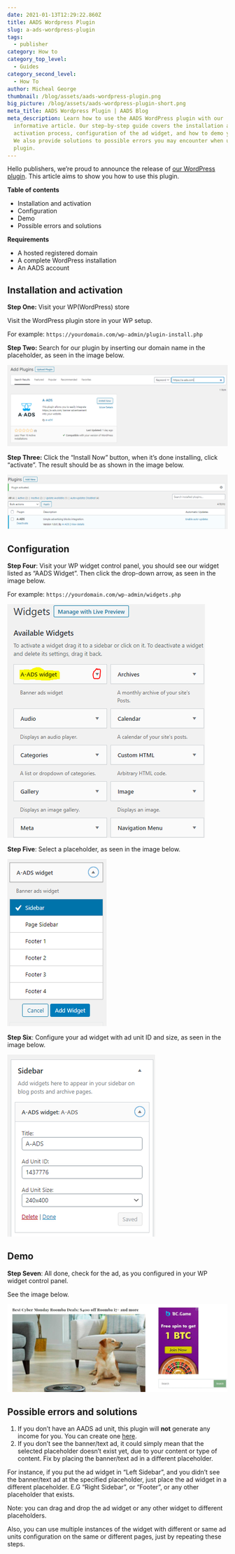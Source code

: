 ```yaml
---
date: 2021-01-13T12:29:22.860Z
title: AADS Wordpress Plugin
slug: a-ads-wordpress-plugin
tags:
  - publisher
category: How to
category_top_level:
  - Guides
category_second_level:
  - How To
author: Micheal George
thumbnail: /blog/assets/aads-wordpress-plugin.png
big_picture: /blog/assets/aads-wordpress-plugin-short.png
meta_title: AADS Wordpress Plugin | AADS Blog
meta_description: Learn how to use the AADS WordPress plugin with our
  informative article. Our step-by-step guide covers the installation and
  activation process, configuration of the ad widget, and how to demo your ad.
  We also provide solutions to possible errors you may encounter when using the
  plugin.
---
```

Hello publishers, we’re proud to announce the release of [our WordPress plugin](https://wordpress.org/plugins/a-ads/). This article aims to show you how to use this plugin.

**Table of contents**

* Installation and activation
* Configuration
* Demo
* Possible errors and solutions

**Requirements**

* A hosted registered domain
* A complete WordPress installation
* An AADS account

## Installation and activation

**Step One:** Visit your WP(WordPress) store

Visit the WordPress plugin store in your WP setup.

For example: `https://yourdomain.com/wp-admin/plugin-install.php`

**Step Two:** Search for our plugin by inserting our domain name in the placeholder, as seen in the image below.

![AADS plugin on WordPress plugin store](../../static/assets/worpress-plugin-1.png "AADS plugin on WordPress plugin store")

**Step Three:** Click the “Install Now” button, when it’s done installing, click “activate”. The result should be as shown in the image below.

![WordPress activate AADS plugin](../../static/assets/worpress-plugin-2.png "WordPress activate AADS plugin")

## Configuration

**Step Four**: Visit your WP widget control panel, you should see our widget listed as “AADS Widget”. Then click the drop-down arrow, as seen in the image below.

For example: `https://yourdomain.com/wp-admin/widgets.php`

![AADS Wordpress widget activation](../../static/assets/worpress-plugin-3.png "AADS Wordpress widget activation")

**Step Five**: Select a placeholder, as seen in the image below.

![AADS Wordpress widget placement settings](../../static/assets/worpress-plugin-4.png "AADS Wordpress widget placement settings")

**Step Six**: Configure your ad widget with ad unit ID and size, as seen in the image below.

![AADS Wordpress widget settings](../../static/assets/worpress-plugin-5.png "AADS Wordpress widget settings")

## Demo

**Step Seven**: All done, check for the ad, as you configured in your WP widget control panel.

See the image below.

![AADS Wordpress widget demo](../../static/assets/worpress-plugin-6.jpg "AADS Wordpress widget demo")

## Possible errors and solutions

1. If you don’t have an AADS ad unit, this plugin will **not** generate any income for you. You can create one [here](https://aads.com/ad_units/new).
2. If you don’t see the banner/text ad, it could simply mean that the selected placeholder doesn’t exist yet, due to your content or type of content. Fix by placing the banner/text ad in a different placeholder.

For instance, if you put the ad widget in “Left Sidebar”, and you didn’t see the banner/text ad at the specified placeholder, just place the ad widget in a different placeholder. E.G “Right Sidebar”, or “Footer”, or any other placeholder that exists.

Note: you can drag and drop the ad widget or any other widget to different placeholders.

Also, you can use multiple instances of the widget with different or same ad units configuration on the same or different pages, just by repeating these steps.
